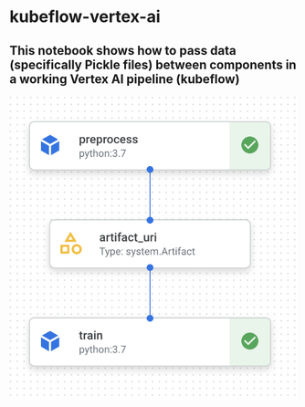 # kubeflow-vertex-ai

## This notebook shows how to pass data (specifically Pickle files) between components in a  working Vertex AI pipeline (kubeflow)

![Screenshot](pipeline.png)
